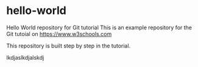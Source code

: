 # hello-world
Hello World repository for Git tutorial
This is an example repository for the Git tutoial on https://www.w3schools.com

This repository is built step by step in the tutorial.

lkdjaslkdjalskdj

